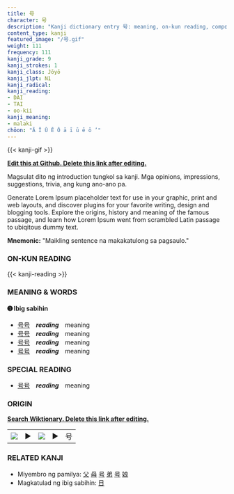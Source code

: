 ```yaml
---
title: 号
character: 号
description: "Kanji dictionary entry 号: meaning, on-kun reading, compounds, origin, related kanji"
content_type: kanji
featured_image: "/号.gif"
weight: 111
frequency: 111
kanji_grade: 9
kanji_strokes: 1
kanji_class: Jōyō
kanji_jlpt: N1
kanji_radical: 
kanji_reading: 
- DAI
- TAI
- oo-kii
kanji_meaning:
- malaki
chōon: "Ā Ī Ū Ē Ō ā ī ū ē ō ’"
---
```

[//]: # (Don't edit the line below. Kanji animated GIF code is automatically generated.)
{{< kanji-gif >}}

[//]: # (Edit below this line.)

**[Edit this at Github. Delete this link after editing.](https://github.com/tim0g/tim/tree/main/content/kanji/号/index.md)**

Magsulat dito ng introduction tungkol sa kanji. Mga opinions, impressions, suggestions, trivia, ang kung ano-ano pa.

Generate Lorem Ipsum placeholder text for use in your graphic, print and web layouts, and discover plugins for your favorite writing, design and blogging tools. Explore the origins, history and meaning of the famous passage, and learn how Lorem Ipsum went from scrambled Latin passage to ubiqitous dummy text.
 
**Mnemonic:** "Maikling sentence na makakatulong sa pagsaulo."

### ON-KUN READING

[//]: # (Don't edit the line below. ON-KUN READING code is automatically generated.)
{{< kanji-reading >}}

### MEANING & WORDS

#### ➊ **Ibig sabihin**
  - [号](../号)[号](../号)　***reading***　meaning
  - [号](../号)[号](../号)　***reading***　meaning
  - [号](../号)[号](../号)　***reading***　meaning
  - [号](../号)[号](../号)　***reading***　meaning

### SPECIAL READING
  - [号](../号)[号](../号)　***reading***　meaning

### ORIGIN

**[Search Wiktionary. Delete this link after editing.](https://wiktionary.org/wiki/号)**
<table class="kanji-table"><tr><td>
<img src="60px-号-bronze.svg.png">
</td><td>▶</td><td>
<img src="60px-号-oracle.svg.png">
</td><td>▶</td>
<td class="kanji-origin">号</td>
</tr></table>

### RELATED KANJI
- Miyembro ng pamilya: [父](../父) [母](../母) [号](../号) [弟](../弟) [号](../号) [娘](../娘)
- Magkatulad ng ibig sabihin: [日](../日)

